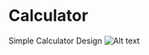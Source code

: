 # Calculator
Simple Calculator Design
![Alt text](https://github.com/fridaysyckness/Calculator/tree/master/screenshot/calculator.pn "Screenshot")
